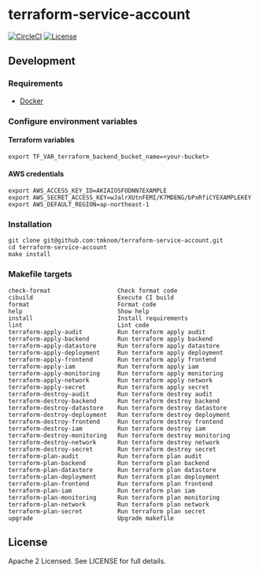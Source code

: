 # terraform-service-account

[![CircleCI](https://circleci.com/gh/tmknom/terraform-service-account.svg?style=svg)](https://circleci.com/gh/tmknom/terraform-service-account)
[![License](https://img.shields.io/github/license/tmknom/terraform-service-account.svg)](https://opensource.org/licenses/Apache-2.0)

## Development

### Requirements

- [Docker](https://www.docker.com/)

### Configure environment variables

#### Terraform variables

```shell
export TF_VAR_terraform_backend_bucket_name=<your-bucket>
```

#### AWS credentials

```shell
export AWS_ACCESS_KEY_ID=AKIAIOSFODNN7EXAMPLE
export AWS_SECRET_ACCESS_KEY=wJalrXUtnFEMI/K7MDENG/bPxRfiCYEXAMPLEKEY
export AWS_DEFAULT_REGION=ap-northeast-1
```

### Installation

```shell
git clone git@github.com:tmknom/terraform-service-account.git
cd terraform-service-account
make install
```

### Makefile targets

```text
check-format                   Check format code
cibuild                        Execute CI build
format                         Format code
help                           Show help
install                        Install requirements
lint                           Lint code
terraform-apply-audit          Run terraform apply audit
terraform-apply-backend        Run terraform apply backend
terraform-apply-datastore      Run terraform apply datastore
terraform-apply-deployment     Run terraform apply deployment
terraform-apply-frontend       Run terraform apply frontend
terraform-apply-iam            Run terraform apply iam
terraform-apply-monitoring     Run terraform apply monitoring
terraform-apply-network        Run terraform apply network
terraform-apply-secret         Run terraform apply secret
terraform-destroy-audit        Run terraform destroy audit
terraform-destroy-backend      Run terraform destroy backend
terraform-destroy-datastore    Run terraform destroy datastore
terraform-destroy-deployment   Run terraform destroy deployment
terraform-destroy-frontend     Run terraform destroy frontend
terraform-destroy-iam          Run terraform destroy iam
terraform-destroy-monitoring   Run terraform destroy monitoring
terraform-destroy-network      Run terraform destroy network
terraform-destroy-secret       Run terraform destroy secret
terraform-plan-audit           Run terraform plan audit
terraform-plan-backend         Run terraform plan backend
terraform-plan-datastore       Run terraform plan datastore
terraform-plan-deployment      Run terraform plan deployment
terraform-plan-frontend        Run terraform plan frontend
terraform-plan-iam             Run terraform plan iam
terraform-plan-monitoring      Run terraform plan monitoring
terraform-plan-network         Run terraform plan network
terraform-plan-secret          Run terraform plan secret
upgrade                        Upgrade makefile
```

## License

Apache 2 Licensed. See LICENSE for full details.
